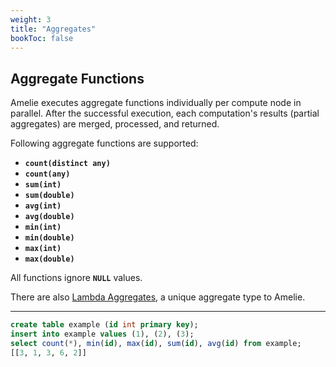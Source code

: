 ```yaml
---
weight: 3
title: "Aggregates"
bookToc: false
---
```


## Aggregate Functions

Amelie executes aggregate functions individually per compute node in parallel.
After the successful execution, each computation's results (partial aggregates) are merged, processed, and returned.

Following aggregate functions are supported:

* **`count(distinct any)`**
* **`count(any)`**
* **`sum(int)`**
* **`sum(double)`**
* **`avg(int)`**
* **`avg(double)`**
* **`min(int)`**
* **`min(double)`**
* **`max(int)`**
* **`max(double)`**

All functions ignore **`NULL`** values.

There are also [Lambda Aggregates](/docs/sql/query/lambda), a unique aggregate type to Amelie.

---

```SQL
create table example (id int primary key);
insert into example values (1), (2), (3);
select count(*), min(id), max(id), sum(id), avg(id) from example;
[[3, 1, 3, 6, 2]]
```
